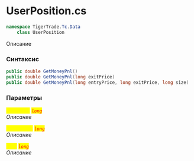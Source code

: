 
# UserPosition.cs
```csharp
namespace TigerTrade.Tc.Data  
    class UserPosition
```

Описание

### Синтаксис
```csharp
public double GetMoneyPnl()
public double GetMoneyPnl(long exitPrice)
public double GetMoneyPnl(long entryPrice, long exitPrice, long size)
```

### Параметры  
<mark style="color:yellow;">`exitPrice`</mark> <mark style="color:red;">*`long`*</mark>  
 *Описание*  
  
<mark style="color:yellow;">`entryPrice`</mark> <mark style="color:red;">*`long`*</mark>  
 *Описание*  
  
<mark style="color:yellow;">`size`</mark> <mark style="color:red;">*`long`*</mark>  
 *Описание*  
  

                    
                    
